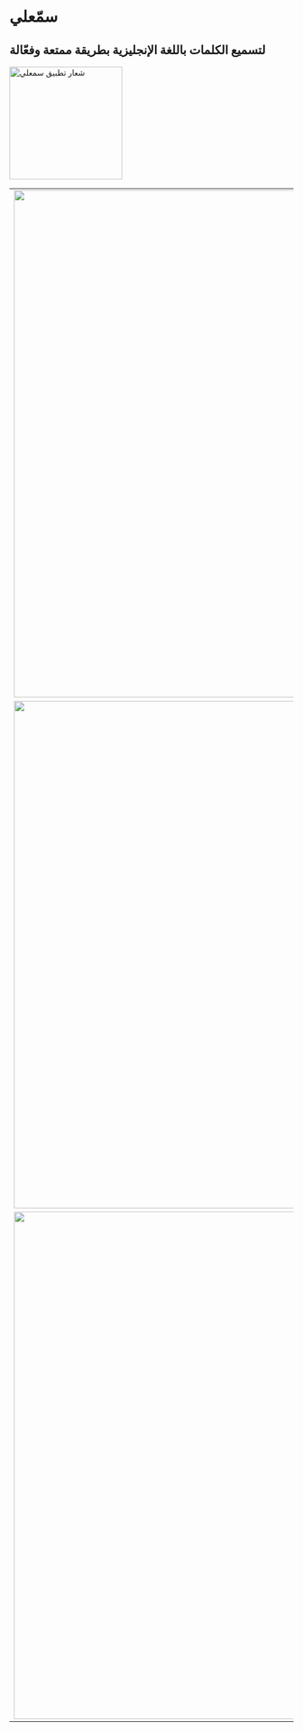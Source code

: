 <h1>سمّعلي</h1>
<h2>لتسميع الكلمات باللغة الإنجليزية بطريقة ممتعة وفعّالة</h2>

<img width="200px" src="https://github.com/user-attachments/assets/61c7c021-450f-4c11-929b-06c3e6fda42c" alt="شعار تطبيق سمعلي">

<table>
  <tr>
    <td><img width="900px" src="https://github.com/user-attachments/assets/b456a48f-6289-4ad8-9f65-42151c5ba127"></td>
    <td><img width="900px" src="https://github.com/user-attachments/assets/54f33bb1-6149-4a1f-8ed6-4256bc529338"></td>
    <td><img width="900px" src="https://github.com/user-attachments/assets/09b2c205-4d8f-4883-9504-6b2c0bcb2dcb"></td>
    <td><img width="900px" src="https://github.com/user-attachments/assets/f5787555-e892-4f41-8ee3-0dbf15981df5"></td>
    <td><img width="900px" src="https://github.com/user-attachments/assets/2e81b452-dce6-49bd-a399-9bd313ddfe80"></td>
  </tr>
  <tr>
    <td><img width="900px" src="https://github.com/user-attachments/assets/a07a8d75-a385-4356-9593-529aa75b67c9"></td>
    <td><img width="900px" src="https://github.com/user-attachments/assets/7cbf9d97-81c3-4591-9cb7-9c028f4f0a7b"></td>
    <td><img width="900px" src="https://github.com/user-attachments/assets/0c4d9f4e-3b1b-4b7b-b2b0-10ebf85b9ec6"></td>
    <td><img width="900px" src="https://github.com/user-attachments/assets/f24a2d68-00bc-4d50-8772-5aa2797ecacc"></td>
    <td><img width="900px" src="https://github.com/user-attachments/assets/35fabc66-e02c-4b34-b9b5-14a4c2e784ec"></td>
  </tr>
  <tr>
    <td><img width="900px" src="https://github.com/user-attachments/assets/a659da9f-71da-4324-8947-0ac23ac4bad4"></td>
    <td><img width="900px" src="https://github.com/user-attachments/assets/7a6524dc-f3fe-499d-802a-2d1e7e99fcde"></td>
    <td><img width="900px" src="https://github.com/user-attachments/assets/54b49a54-552c-4b11-848b-b3eff7c7bb92"></td>
    <td><img width="900px" src="https://github.com/user-attachments/assets/49cefc03-0ab5-4187-863a-c9e107d6fd2a"></td>
    <td><img width="900px" src="https://github.com/user-attachments/assets/54eef74b-a00f-4611-8652-3fd9c5acbe8c"></td>
  </tr>
</table>
